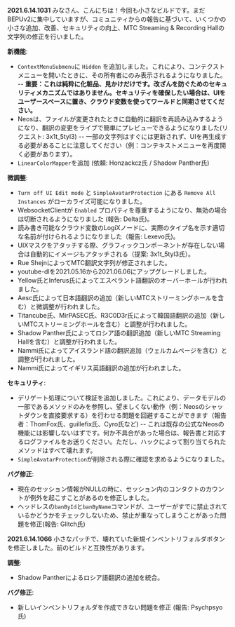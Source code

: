 **2021.6.14.1031**
みなさん、こんにちは！今回も小さなビルドです。まだBEPUv2に集中していますが、コミュニティからの報告に基づいて、いくつかの小さな追加、改善、セキュリティの向上、MTC Streaming & Recording Hallの文字列の修正を行いました。

**新機能**:
- `ContextMenuSubmenu`に `Hidden` を追加しました。これにより、コンテクストメニューを開いたときに、その所有者にのみ表示されるようになりました。
-- **重要：これは純粋に化粧品、見かけだけです。改ざんを防ぐためのセキュリティメカニズムではありません。セキュリティを確保したい場合は、UIをユーザースペースに置き、クラウド変数を使ってワールドと同期させてください。**
- Neosは、ファイルが変更されたときに自動的に翻訳を再読み込みするようになり、翻訳の変更をライブで簡単にプレビューできるようになりました(リクエスト: 3x1t_5tyl3)
-- 一部の文字列はすぐには更新されず、UIを再生成する必要があることに注意してください（例：コンテキストメニューを再度開く必要があります）。
- `LinearColorMapper`を追加 (依頼: Honzackcz氏 / Shadow Panther氏)

**微調整**:
- `Turn off UI Edit mode` と `SimpleAvatarProtection` にある `Remove All Instances` がローカライズ可能になりました。
- WebsocketClientが `Enabled` プロパティを尊重するようになり、無効の場合は切断されるようになりました (報告: Delta氏)。
- 読み書き可能なクラウド変数のLogiXノードに、実際のタイプ名を示す適切な名前が付けられるようになりました（報告: Lexevo氏)。
- UIXマスクをアタッチする際、グラフィックコンポーネントが存在しない場合は自動的にイメージもアタッチされる（提案: 3x1t_5tyl3氏）。
- Rue ShejnによってMTC翻訳文字列が修正されました。
- youtube-dlを2021.05.16から2021.06.06にアップグレードしました。
- Yellow氏とInferus氏によってエスペラント語翻訳のオーバーホールが行われました。
- Aesc氏によって日本語翻訳の追加（新しいMTCストリーミングホールを含む）と微調整が行われました。
- Titancube氏、MirPASEC氏、R3C0D3r氏によって韓国語翻訳の追加（新しいMTCストリーミングホールを含む）と調整が行われました。
- Shadow Panther氏によってロシア語の翻訳追加（新しいMTC Streaming Hallを含む）と調整が行われました。
- Nammi氏によってアイスランド語の翻訳追加（ウェルカムページを含む）と調整が行われました。
- Nammi氏によってイギリス英語翻訳の追加が行われました。

**セキュリティ**:
- デリゲート処理について検証を追加しました。これにより、データモデルの一部であるメソッドのみを参照し、望ましくない動作（例：Neosのシャットダウンを直接要求する）を行わせる問題を回避することができます（報告者：ThomFox氏、guillefix氏、Cyro氏など)
-- これは既存の公式なNeosの機能には影響しないはずです。何か不具合があった場合は、報告書と対応するログファイルをお送りください。ただし、ハックによって割り当てられたメソッドはすべて壊れます。
- `SimpleAvatarProtection`が削除される際に確認を求めるようになりました。

**バグ修正**:
- 現在のセッション情報がNULLの時に、セッション内のコンタクトのカウントが例外を起こすことがあるのを修正しました。
- ヘッドレスの`banById`と`banByName`コマンドが、ユーザーがすでに禁止されているかどうかをチェックしないため、禁止が重なってしまうことがあった問題を修正(報告: Glitch氏)

**2021.6.14.1066**
小さなパッチで、壊れていた新規インベントリフォルダボタンを修正しました。前のビルドと互換性があります。

**調整**:
- Shadow Pantherによるロシア語翻訳の追加を統合。

**バグ修正**:
- 新しいインベントリフォルダを作成できない問題を修正 (報告: Psychpsyo氏)